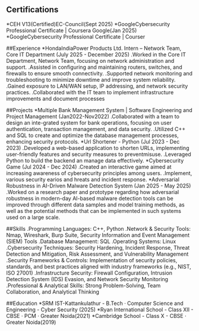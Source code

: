 ## Certifications
*CEH V13(Certified)EC-Council(Sept 2025)
*GoogleCybersecurity Professional Certificate | Coursera Google(Jan 2025)
*GoogleCybersecurity Professional Certificate | Courser

##Experience
*HondaIndiaPower Products Ltd. Intern – Network Team, Core IT Department (July 2025 - December 2025)
.Worked in the Core IT Department, Network Team, focusing on network administration and support.
.Assisted in configuring and maintaining routers, switches, and firewalls to ensure smooth connectivity.
.Supported network monitoring and troubleshooting to minimize downtime and improve system reliability.
.Gained exposure to LAN/WAN setup, IP addressing, and network security practices.
.Collaborated with the IT team to implement infrastructure improvements and document processes

##Projects
*Multiple Bank Management System | Software Engineering and Project Management (Jan2022-Nov2022)
.Collaborated with a team to design an inte-grated system for bank operations, focusing on user authentication,
transaction management, and data security.
.Utilized C++ and SQL to create and optimize the database management processes, enhancing security protocols.
*Url Shortener - Python (Jul 2023 - Dec 2023)
.Developed a web-based application to shorten URLs, implementing user-friendly features and
security measures to preventmisuse.
.Leveraged Python to build the backend an manage data effectively.
*Cybersecurity Game (Jul 2024 - Dec 2024)
.Created an interactive game aimed at increasing awareness of cybersecurity principles
among users.
.Implement, various security earios and hreats and incident response.
*Adversarial Robustness in AI-Driven Malware Detection System (Jan 2025 - May 2025)
.Worked on a research paper and prototype regarding how adversarial robustness in modern-day AI-based malware
detection tools can be improved through different data samples and model training methods, as well as the
potential methods that can be implemented in such systems used on a large scale.

##Skills
.Programming Languages: C++, Python
.Network & Security Tools: Nmap, Wireshark, Burp Suite, Security Information and Event Management (SIEM) Tools
.Database Management: SQL
.Operating Systems: Linux
.Cybersecurity Techniques: Security Hardening, Incident Response, Threat Detection and Mitigation, Risk Assessment, and
Vulnerability Management
.Security Frameworks & Controls: Implementation of security policies, standards, and best practices aligned with industry
frameworks (e.g., NIST, ISO 27001)
.Infrastructure Security: Firewall Configuration, Intrusion Detection System (IDS) Evasion, and Network Security Monitoring
.Professional & Analytical Skills: Strong Problem-Solving, Team Collaboration, and Analytical Thinking

##Education
*SRM IST-Kattankulathur - B.Tech · Computer Science and Engineering - Cyber Security (2025)
*Ryan International School - Class XII - CBSE · PCM · Greater Noida(2021)
*Cambridge School - Class X - CBSE · Greater Noida(2019)
